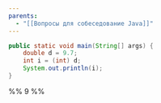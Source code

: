 ```yaml
---
parents:
  - "[[Вопросы для собеседование Java]]"
---
```

```java
public static void main(String[] args) {
    double d = 9.7;
    int i = (int) d;
    System.out.println(i);
}
```

%% 
9
%%